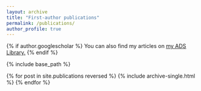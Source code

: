 ```yaml
---
layout: archive
title: "First-author publications"
permalink: /publications/
author_profile: true
---
```


{% if author.googlescholar %}
  You can also find my articles on <u><a href="https://ui.adsabs.harvard.edu/public-libraries/OUKtvXIFR6C-5THj23_Apw">my ADS Library</a>.</u>
{% endif %}

{% include base_path %}

{% for post in site.publications reversed %}
  {% include archive-single.html %}
{% endfor %}
